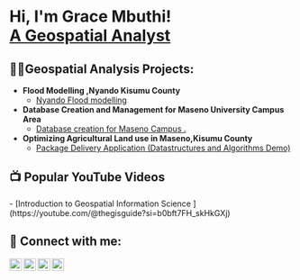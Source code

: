 <h1>Hi, I'm Grace Mbuthi! <br/> <a href="https://www.linkedin.com/in/joshmadakor/"> A Geospatial Analyst</a>

<h2>👨‍💻Geospatial Analysis Projects:</h2>

- <b>Flood Modelling ,Nyando Kisumu County</b>
  - [Nyando Flood modelling](https://github.com/GRACEMBUTHI/Flood-Modelling/tree/main)
- <b>Database Creation and Management for Maseno  University Campus Area</b>
  - [Database creation for Maseno Campus .](https://github.com/GRACEMBUTHI/Geodatabase-Creation-and-Management-for-Maseno-Campus-Kisumu./blob/main/README.md)
- <b>Optimizing Agricultural Land use in Maseno,Kisumu County </b>
  - [Package Delivery Application (Datastructures and Algorithms Demo)](https://github.com/joshmadakor1/Package-Delivery-Pathfinding-Algorithm)

<h2>📺 Popular YouTube Videos</h2>
- [Introduction to Geospatial Information Science ](https://youtube.com/@thegisguide?si=b0bft7FH_skHkGXj)


<h2> 🤳 Connect with me:</h2>

[<img align="left" alt="JoshMadakor | YouTube" width="22px" src="https://cdn.jsdelivr.net/npm/simple-icons@v3/icons/youtube.svg" />][youtube]
[<img align="left" alt="JoshMadakor | Twitter" width="22px" src="https://cdn.jsdelivr.net/npm/simple-icons@v3/icons/twitter.svg" />][twitter]
[<img align="left" alt="JoshMadakor | LinkedIn" width="22px" src="https://cdn.jsdelivr.net/npm/simple-icons@v3/icons/linkedin.svg" />][linkedin]
[<img align="left" alt="JoshMadakor | Instagram" width="22px" src="https://cdn.jsdelivr.net/npm/simple-icons@v3/icons/instagram.svg" />][instagram]

[twitter]: https://twitter.com/joshmadakor
[youtube]: https://www.youtube.com/c/joshmadakor
[instagram]: https://www.instagram.com/joshmadakor/
[linkedin]: https://linkedin.com/in/joshmadakor

<!--
**joshmadakor1/joshmadakor1** is a ✨ _special_ ✨ repository because its `README.md` (this file) appears on your GitHub profile.

Here are some ideas to get you started:

- 🔭 I’m currently working on ...
- 🌱 I’m currently learning ...
- 👯 I’m looking to collaborate on ...
- 🤔 I’m looking for help with ...
- 💬 Ask me about ...
- 📫 How to reach me: ...
- 😄 Pronouns: ...
- ⚡ Fun fact: ...
-->

